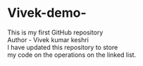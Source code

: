 # Vivek-demo-
This is my first  GitHub repository 
<br>
Author - Vivek kumar keshri
<br>
I have updated this repository to store
<br>
my code on the operations on the linked list.
